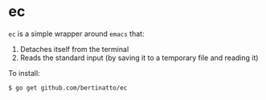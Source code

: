 # ec

`ec` is a simple wrapper around `emacs` that:

1. Detaches itself from the terminal
2. Reads the standard input (by saving it to a temporary file and reading it)

To install:

```
$ go get github.com/bertinatto/ec
```
